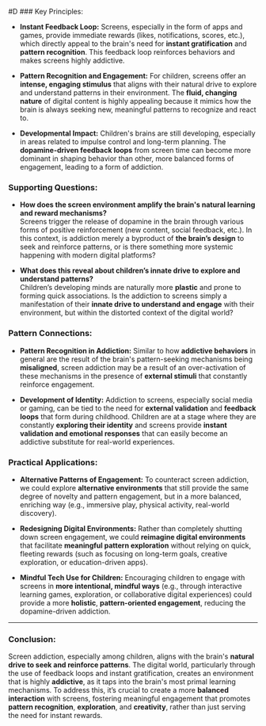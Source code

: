  #D ### Key Principles:

- **Instant Feedback Loop:** Screens, especially in the form of apps and games, provide immediate rewards (likes, notifications, scores, etc.), which directly appeal to the brain's need for **instant gratification** and **pattern recognition**. This feedback loop reinforces behaviors and makes screens highly addictive.
    
- **Pattern Recognition and Engagement:** For children, screens offer an **intense, engaging stimulus** that aligns with their natural drive to explore and understand patterns in their environment. The **fluid, changing nature** of digital content is highly appealing because it mimics how the brain is always seeking new, meaningful patterns to recognize and react to.
    
- **Developmental Impact:** Children's brains are still developing, especially in areas related to impulse control and long-term planning. The **dopamine-driven feedback loops** from screen time can become more dominant in shaping behavior than other, more balanced forms of engagement, leading to a form of addiction.
    

### Supporting Questions:

- **How does the screen environment amplify the brain's natural learning and reward mechanisms?**  
    Screens trigger the release of dopamine in the brain through various forms of positive reinforcement (new content, social feedback, etc.). In this context, is addiction merely a byproduct of **the brain’s design** to seek and reinforce patterns, or is there something more systemic happening with modern digital platforms?
    
- **What does this reveal about children’s innate drive to explore and understand patterns?**  
    Children’s developing minds are naturally more **plastic** and prone to forming quick associations. Is the addiction to screens simply a manifestation of their **innate drive to understand and engage** with their environment, but within the distorted context of the digital world?
    

### Pattern Connections:

- **Pattern Recognition in Addiction:** Similar to how **addictive behaviors** in general are the result of the brain's pattern-seeking mechanisms being **misaligned**, screen addiction may be a result of an over-activation of these mechanisms in the presence of **external stimuli** that constantly reinforce engagement.
    
- **Development of Identity:** Addiction to screens, especially social media or gaming, can be tied to the need for **external validation** and **feedback loops** that form during childhood. Children are at a stage where they are constantly **exploring their identity** and screens provide **instant validation and emotional responses** that can easily become an addictive substitute for real-world experiences.
    

### Practical Applications:

- **Alternative Patterns of Engagement:** To counteract screen addiction, we could explore **alternative environments** that still provide the same degree of novelty and pattern engagement, but in a more balanced, enriching way (e.g., immersive play, physical activity, real-world discovery).
    
- **Redesigning Digital Environments:** Rather than completely shutting down screen engagement, we could **reimagine digital environments** that facilitate **meaningful pattern exploration** without relying on quick, fleeting rewards (such as focusing on long-term goals, creative exploration, or education-driven apps).
    
- **Mindful Tech Use for Children:** Encouraging children to engage with screens in **more intentional, mindful ways** (e.g., through interactive learning games, exploration, or collaborative digital experiences) could provide a more **holistic**, **pattern-oriented engagement**, reducing the dopamine-driven addiction.
    

---

### Conclusion:

Screen addiction, especially among children, aligns with the brain's **natural drive to seek and reinforce patterns**. The digital world, particularly through the use of feedback loops and instant gratification, creates an environment that is highly **addictive**, as it taps into the brain's most primal learning mechanisms. To address this, it’s crucial to create a more **balanced interaction** with screens, fostering meaningful engagement that promotes **pattern recognition**, **exploration**, and **creativity**, rather than just serving the need for instant rewards.